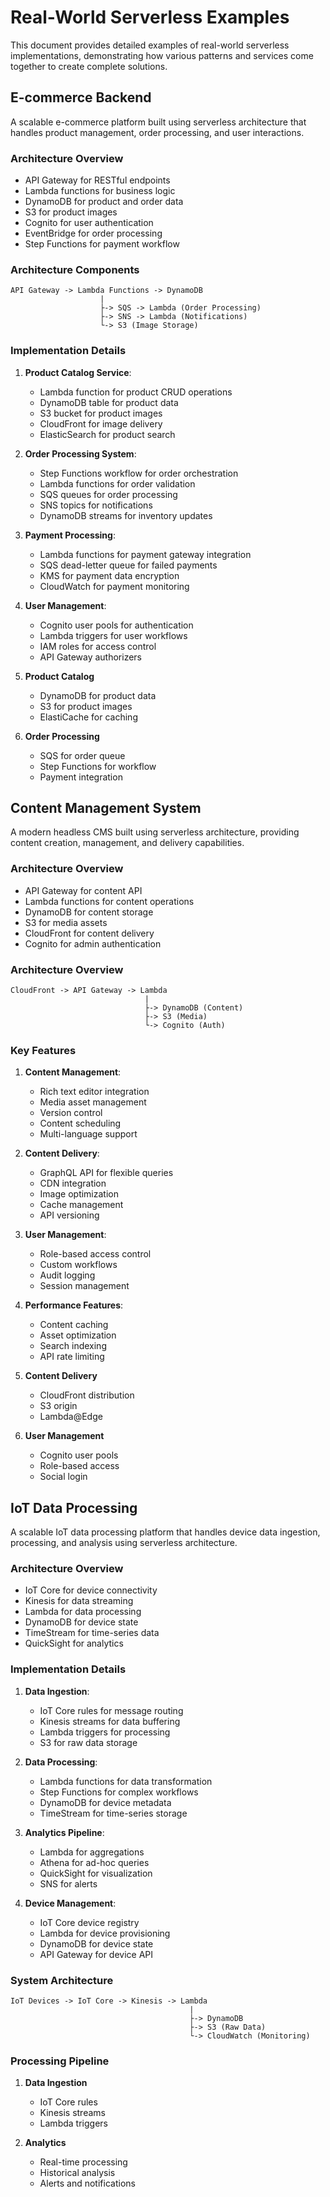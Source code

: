 # Real-World Serverless Examples

This document provides detailed examples of real-world serverless implementations, demonstrating how various patterns and services come together to create complete solutions.

## E-commerce Backend

A scalable e-commerce platform built using serverless architecture that handles product management, order processing, and user interactions.

### Architecture Overview
- API Gateway for RESTful endpoints
- Lambda functions for business logic
- DynamoDB for product and order data
- S3 for product images
- Cognito for user authentication
- EventBridge for order processing
- Step Functions for payment workflow

### Architecture Components
```
API Gateway -> Lambda Functions -> DynamoDB
                    |
                    ├-> SQS -> Lambda (Order Processing)
                    ├-> SNS -> Lambda (Notifications)
                    └-> S3 (Image Storage)
```

### Implementation Details

1. **Product Catalog Service**:
   - Lambda function for product CRUD operations
   - DynamoDB table for product data
   - S3 bucket for product images
   - CloudFront for image delivery
   - ElasticSearch for product search

2. **Order Processing System**:
   - Step Functions workflow for order orchestration
   - Lambda functions for order validation
   - SQS queues for order processing
   - SNS topics for notifications
   - DynamoDB streams for inventory updates

3. **Payment Processing**:
   - Lambda functions for payment gateway integration
   - SQS dead-letter queue for failed payments
   - KMS for payment data encryption
   - CloudWatch for payment monitoring

4. **User Management**:
   - Cognito user pools for authentication
   - Lambda triggers for user workflows
   - IAM roles for access control
   - API Gateway authorizers
1. **Product Catalog**
   - DynamoDB for product data
   - S3 for product images
   - ElastiCache for caching

2. **Order Processing**
   - SQS for order queue
   - Step Functions for workflow
   - Payment integration

## Content Management System

A modern headless CMS built using serverless architecture, providing content creation, management, and delivery capabilities.

### Architecture Overview
- API Gateway for content API
- Lambda functions for content operations
- DynamoDB for content storage
- S3 for media assets
- CloudFront for content delivery
- Cognito for admin authentication

### Architecture Overview
```
CloudFront -> API Gateway -> Lambda
                              |
                              ├-> DynamoDB (Content)
                              ├-> S3 (Media)
                              └-> Cognito (Auth)
```

### Key Features

1. **Content Management**:
   - Rich text editor integration
   - Media asset management
   - Version control
   - Content scheduling
   - Multi-language support

2. **Content Delivery**:
   - GraphQL API for flexible queries
   - CDN integration
   - Image optimization
   - Cache management
   - API versioning

3. **User Management**:
   - Role-based access control
   - Custom workflows
   - Audit logging
   - Session management

4. **Performance Features**:
   - Content caching
   - Asset optimization
   - Search indexing
   - API rate limiting
1. **Content Delivery**
   - CloudFront distribution
   - S3 origin
   - Lambda@Edge

2. **User Management**
   - Cognito user pools
   - Role-based access
   - Social login

## IoT Data Processing

A scalable IoT data processing platform that handles device data ingestion, processing, and analysis using serverless architecture.

### Architecture Overview
- IoT Core for device connectivity
- Kinesis for data streaming
- Lambda for data processing
- DynamoDB for device state
- TimeStream for time-series data
- QuickSight for analytics

### Implementation Details

1. **Data Ingestion**:
   - IoT Core rules for message routing
   - Kinesis streams for data buffering
   - Lambda triggers for processing
   - S3 for raw data storage

2. **Data Processing**:
   - Lambda functions for data transformation
   - Step Functions for complex workflows
   - DynamoDB for device metadata
   - TimeStream for time-series storage

3. **Analytics Pipeline**:
   - Lambda for aggregations
   - Athena for ad-hoc queries
   - QuickSight for visualization
   - SNS for alerts

4. **Device Management**:
   - IoT Core device registry
   - Lambda for device provisioning
   - DynamoDB for device state
   - API Gateway for device API

### System Architecture
```
IoT Devices -> IoT Core -> Kinesis -> Lambda
                                        |
                                        ├-> DynamoDB
                                        ├-> S3 (Raw Data)
                                        └-> CloudWatch (Monitoring)
```

### Processing Pipeline
1. **Data Ingestion**
   - IoT Core rules
   - Kinesis streams
   - Lambda triggers

2. **Analytics**
   - Real-time processing
   - Historical analysis
   - Alerts and notifications